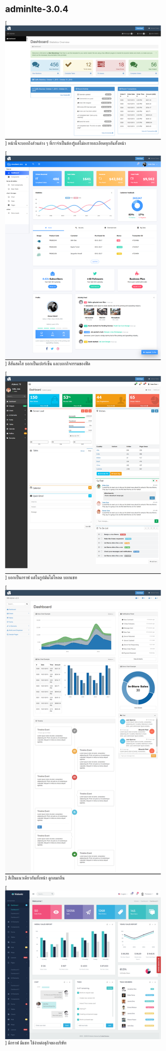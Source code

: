 # adminlte-3.0.4
[![image](https://github.com/jakkapatchai/adminlte-3.0.4/blob/gh-pages/1.png)]
หน้านี้จะบอกถึงส่วนต่าง ๆ ที่เราจำเป็นต้องรู้แต่ไม่ลงรายละเอียดทุกอันทั้งหน้า

[![image](https://github.com/jakkapatchai/adminlte-3.0.4/blob/gh-pages/2.png)]
สีสันสดใส บอกเป็นเปอร์เซ็น และบอกกิจกรรมของฟีด

[![image](https://github.com/jakkapatchai/adminlte-3.0.4/blob/gh-pages/3.png)]
บอกเป็นกราฟ แต่ในรูปมันไม่โหลด บอกแชท

[![image](https://github.com/jakkapatchai/adminlte-3.0.4/blob/gh-pages/4.png)]
สีเป็นแนวเดียวกันทั้งหน้า ดูกลมกลืน

[![image](https://github.com/jakkapatchai/adminlte-3.0.4/blob/gh-pages/5.png)]
มีกราฟ มีแชท ใช้ง่ายต่อธุกิจของบริษัท

